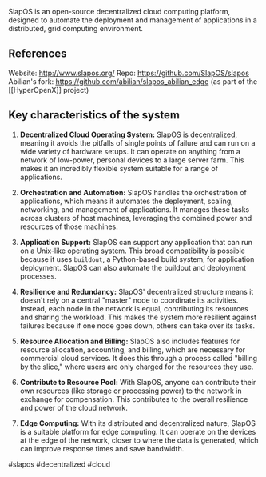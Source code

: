 
SlapOS is an open-source decentralized cloud computing platform, designed to automate the deployment and management of applications in a distributed, grid computing environment.

## References

Website: <http://www.slapos.org/>
Repo: <https://github.com/SlapOS/slapos>
Abilian's fork: <https://github.com/abilian/slapos_abilian_edge> (as part of the [[HyperOpenX]] project)

## Key characteristics of the system

1.  **Decentralized Cloud Operating System:** SlapOS is decentralized, meaning it avoids the pitfalls of single points of failure and can run on a wide variety of hardware setups. It can operate on anything from a network of low-power, personal devices to a large server farm. This makes it an incredibly flexible system suitable for a range of applications.

2.  **Orchestration and Automation:** SlapOS handles the orchestration of applications, which means it automates the deployment, scaling, networking, and management of applications. It manages these tasks across clusters of host machines, leveraging the combined power and resources of those machines.

3.  **Application Support:** SlapOS can support any application that can run on a Unix-like operating system. This broad compatibility is possible because it uses `buildout`, a Python-based build system, for application deployment. SlapOS can also automate the buildout and deployment processes.

4.  **Resilience and Redundancy:** SlapOS' decentralized structure means it doesn't rely on a central "master" node to coordinate its activities. Instead, each node in the network is equal, contributing its resources and sharing the workload. This makes the system more resilient against failures because if one node goes down, others can take over its tasks.

5.  **Resource Allocation and Billing:** SlapOS also includes features for resource allocation, accounting, and billing, which are necessary for commercial cloud services. It does this through a process called "billing by the slice," where users are only charged for the resources they use.

6.  **Contribute to Resource Pool:** With SlapOS, anyone can contribute their own resources (like storage or processing power) to the network in exchange for compensation. This contributes to the overall resilience and power of the cloud network.

7.  **Edge Computing:** With its distributed and decentralized nature, SlapOS is a suitable platform for edge computing. It can operate on the devices at the edge of the network, closer to where the data is generated, which can improve response times and save bandwidth.



<!-- Keywords -->
#slapos #decentralized #cloud
<!-- /Keywords -->
